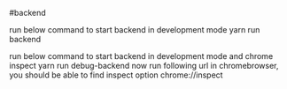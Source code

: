 #backend

run below command to start backend in development mode
yarn run backend

run below command to start backend in development mode and chrome inspect
yarn run debug-backend
now run following url in chromebrowser, you should be able to find inspect option
chrome://inspect
